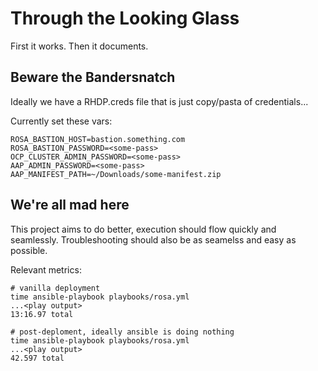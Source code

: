 # Through the Looking Glass
First it works. Then it documents.

## Beware the Bandersnatch
Ideally we have a RHDP.creds file that is just copy/pasta of credentials...

Currently set these vars:
```
ROSA_BASTION_HOST=bastion.something.com
ROSA_BASTION_PASSWORD=<some-pass>
OCP_CLUSTER_ADMIN_PASSWORD=<some-pass>
AAP_ADMIN_PASSWORD=<some-pass> 
AAP_MANIFEST_PATH=~/Downloads/some-manifest.zip
```

## We're all mad here
This project aims to do better, execution should flow quickly and seamlessly. Troubleshooting should also be as seamelss and easy as possible.

Relevant metrics:
```
# vanilla deployment
time ansible-playbook playbooks/rosa.yml
...<play output>
13:16.97 total

```


```
# post-deploment, ideally ansible is doing nothing
time ansible-playbook playbooks/rosa.yml
...<play output>
42.597 total

```
